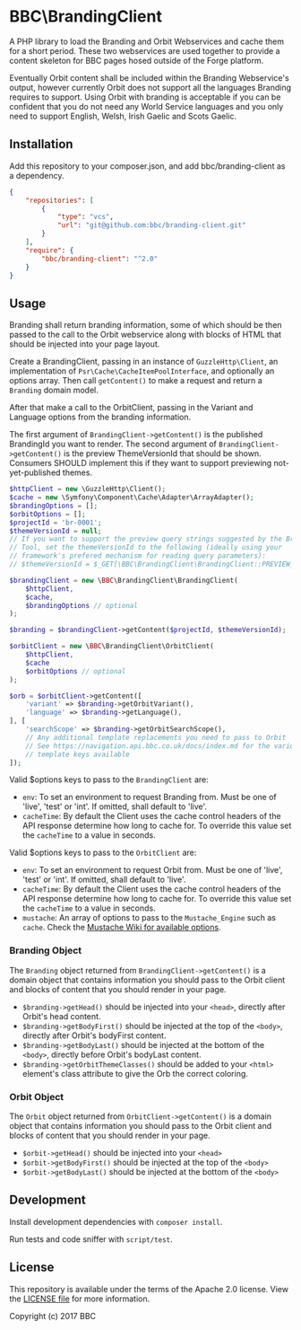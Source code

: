 BBC\BrandingClient
==================

A PHP library to load the Branding and Orbit Webservices and cache them for a
short period. These two webservices are used together to provide a content
skeleton for BBC pages hosed outside of the Forge platform.

Eventually Orbit content shall be included within the Branding Webservice's
output, however currently Orbit does not support all the languages Branding
requires to support. Using Orbit with branding is acceptable if you can be
confident that you do not need any World Service languages and you only need to
support English, Welsh, Irish Gaelic and Scots Gaelic.

Installation
-------------

Add this repository to your composer.json, and add bbc/branding-client as a
dependency.

```json
{
    "repositories": [
        {
            "type": "vcs",
            "url": "git@github.com:bbc/branding-client.git"
        }
    ],
    "require": {
        "bbc/branding-client": "^2.0"
    }
}
```


Usage
-----

Branding shall return branding information, some of which should be then passed
to the call to the Orbit webservice along with blocks of HTML that should be
injected into your page layout.

Create a BrandingClient, passing in an instance of `GuzzleHttp\Client`, an
implementation of `Psr\Cache\CacheItemPoolInterface`, and optionally an options array. Then
call `getContent()` to make a request and return a `Branding` domain model.

After that make a call to the OrbitClient, passing in the Variant and Language
options from the branding information.

The first argument of `BrandingClient->getContent()` is the published BrandingId
you want to render.
The second argument of `BrandingClient->getContent()` is the preview
ThemeVersionId that should be shown. Consumers SHOULD implement this if they
want to support previewing not-yet-published themes.

```php
$httpClient = new \GuzzleHttp\Client();
$cache = new \Symfony\Component\Cache\Adapter\ArrayAdapter();
$brandingOptions = [];
$orbitOptions = [];
$projectId = 'br-0001';
$themeVersionId = null;
// If you want to support the preview query strings suggested by the Branding
// Tool, set the themeVersionId to the following (ideally using your
// framework's prefered mechanism for reading query parameters):
// $themeVersionId = $_GET[\BBC\BrandingClient\BrandingClient::PREVIEW_PARAM];

$brandingClient = new \BBC\BrandingClient\BrandingClient(
    $httpClient,
    $cache,
    $brandingOptions // optional
);

$branding = $brandingClient->getContent($projectId, $themeVersionId);

$orbitClient = new \BBC\BrandingClient\OrbitClient(
    $httpClient,
    $cache
    $orbitOptions // optional
);

$orb = $orbitClient->getContent([
    'variant' => $branding->getOrbitVariant(),
    'language' => $branding->getLanguage(),
], [
    'searchScope' => $branding->getOrbitSearchScope(),
    // Any additional template replacements you need to pass to Orbit
    // See https://navigation.api.bbc.co.uk/docs/index.md for the various
    // template keys available
]);
```

Valid $options keys to pass to the `BrandingClient` are:

* `env`: To set an environment to request Branding from. Must be one of
  'live', 'test' or 'int'. If omitted, shall default to 'live'.
* `cacheTime`: By default the Client uses the cache control headers of the API
  response determine how long to cache for. To override this value set the
  `cacheTime` to a value in seconds.

Valid $options keys to pass to the `OrbitClient` are:

* `env`: To set an environment to request Orbit from. Must be one of
  'live', 'test' or 'int'. If omitted, shall default to 'live'.
* `cacheTime`: By default the Client uses the cache control headers of the API
  response determine how long to cache for. To override this value set the
  `cacheTime` to a value in seconds.
* `mustache`: An array of options to pass to the `Mustache_Engine` such as `cache`.
   Check the [Mustache Wiki for available options](https://github.com/bobthecow/mustache.php/wiki#constructor-options).

### Branding Object

The `Branding` object returned from `BrandingClient->getContent()` is a domain
object that contains information you should pass to the Orbit client and blocks
of content that you should render in your page.

* `$branding->getHead()` should be injected into your `<head>`, directly after
  Orbit's head content.
* `$branding->getBodyFirst()` should be injected at the top of the `<body>`,
  directly after Orbit's bodyFirst content.
* `$branding->getBodyLast()` should be injected at the bottom of the `<body>`,
  directly before Orbit's bodyLast content.
* `$branding->getOrbitThemeClasses()` should be added to your `<html>` element's
  class attribute to give the Orb the correct coloring.

### Orbit Object

The `Orbit` object returned from `OrbitClient->getContent()` is a domain object
that contains information you should pass to the Orbit client and blocks of
content that you should render in your page.

* `$orbit->getHead()` should be injected into your `<head>`
* `$orbit->getBodyFirst()` should be injected at the top of the `<body>`
* `$orbit->getBodyLast()` should be injected at the bottom of the `<body>`


Development
-----------

Install development dependencies with `composer install`.

Run tests and code sniffer with `script/test`.


License
-------

This repository is available under the terms of the Apache 2.0 license.
View the [LICENSE file](LICENSE) for more information.

Copyright (c) 2017 BBC
